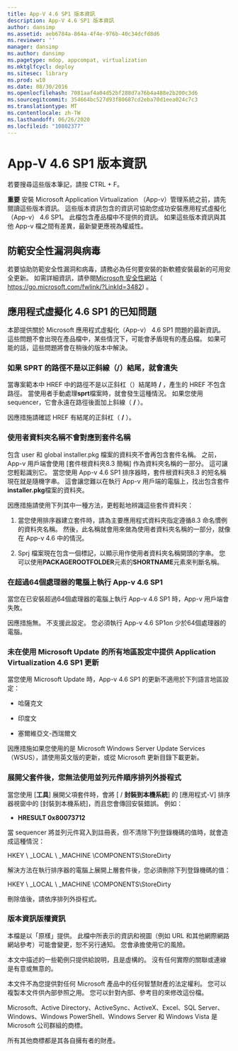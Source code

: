 ```yaml
---
title: App-V 4.6 SP1 版本資訊
description: App-V 4.6 SP1 版本資訊
author: dansimp
ms.assetid: aeb6784a-864a-4f4e-976b-40c34dcfd8d6
ms.reviewer: ''
manager: dansimp
ms.author: dansimp
ms.pagetype: mdop, appcompat, virtualization
ms.mktglfcycl: deploy
ms.sitesec: library
ms.prod: w10
ms.date: 08/30/2016
ms.openlocfilehash: 7081aaf4a04d52bf288d7a76b4a488e2b200c3d6
ms.sourcegitcommit: 354664bc527d93f80687cd2eba70d1eea024c7c3
ms.translationtype: MT
ms.contentlocale: zh-TW
ms.lasthandoff: 06/26/2020
ms.locfileid: "10802377"
---
```

# App-V 4.6 SP1 版本資訊


若要搜尋這些版本筆記，請按 CTRL + F。

**重要** 安裝 Microsoft Application Virtualization （App-v）管理系統之前，請先閱讀這些版本資訊。 這些版本資訊包含的資訊可協助您成功安裝應用程式虛擬化（App-v） 4.6 SP1。 此檔包含產品檔中不提供的資訊。 如果這些版本資訊與其他 App-v 檔之間有差異，最新變更應視為權威性。

 

## 防範安全性漏洞與病毒


若要協助防範安全性漏洞和病毒，請務必為任何要安裝的新軟體安裝最新的可用安全更新。 如需詳細資訊，請參閱[Microsoft 安全性網站](https://go.microsoft.com/fwlink/?LinkId=3482)（ https://go.microsoft.com/fwlink/?LinkId=3482) 。

## 應用程式虛擬化 4.6 SP1 的已知問題


本節提供關於 Microsoft 應用程式虛擬化（App-v） 4.6 SP1 問題的最新資訊。 這些問題不會出現在產品檔中，某些情況下，可能會矛盾現有的產品檔。 如果可能的話，這些問題將會在稍後的版本中解決。

### 如果 SPRT 的路徑不是以正斜線（/）結尾，就會遺失

當專案範本中 HREF 中的路徑不是以正斜杠（）結尾時 **/** ，產生的 HREF 不包含路徑。 當使用者手動處理**sprt**檔案時，就會發生這種情況。 如果您使用 sequencer，它會永遠在路徑後面加上斜線（ **/** ）。

因應措施請確認 HREF 有結尾的正斜杠（ **/** ）。

### 使用者資料夾名稱不會對應到套件名稱

包含 user 和 global installer.pkg 檔案的資料夾不會再包含套件名稱。 之前，App-v 用戶端會使用 [套件根資料夾8.3 簡稱] 作為資料夾名稱的一部分。 這可讓您輕鬆識別它。 當您使用 App-v 4.6 SP1 排序器時，套件根資料夾8.3 的短名稱現在就是隨機字串。 這會讓您難以在執行 App-v 用戶端的電腦上，找出包含套件**installer.pkg**檔案的資料夾。

因應措施請使用下列其中一種方法，更輕鬆地辨識這些套件資料夾：

1.  當您使用排序器建立套件時，請為主要應用程式資料夾指定遵循8.3 命名慣例的資料夾名稱。 然後，此名稱就會用來做為使用者資料夾名稱的一部分，就像在 App-v 4.6 中的情況。

2.  Sprj 檔案現在包含一個標記，以顯示用作使用者資料夾名稱開頭的字串。 您可以使用**PACKAGEROOTFOLDER**元素的**SHORTNAME**元素來判斷名稱。

### 在超過64個處理器的電腦上執行 App-v 4.6 SP1

當您在已安裝超過64個處理器的電腦上執行 App-v 4.6 SP1 時，App-v 用戶端會失敗。

因應措施無。 不支援此設定。 您必須執行 App-v 4.6 SP1on 少於64個處理器的電腦。

### 未在使用 Microsoft Update 的所有地區設定中提供 Application Virtualization 4.6 SP1 更新

當您使用 Microsoft Update 時，App-v 4.6 SP1 的更新不適用於下列語言地區設定：

-   哈薩克文

-   印度文

-   塞爾維亞文-西瑞爾文

因應措施如果您使用的是 Microsoft Windows Server Update Services （WSUS），請使用英文版的更新，或從 Microsoft 更新目錄下載更新。

### 展開父套件後，您無法使用並列元件順序排列外掛程式

當您使用 [**工具**] 展開父項套件時，會將 [  /  **封裝到本機系統**] 的 [應用程式-V] 排序器視窗中的 [封裝到本機系統]，而且您會傳回安裝錯誤。 例如：

-   **HRESULT 0x80073712**

當 sequencer 將並列元件寫入到註冊表，但不清除下列登錄機碼的值時，就會造成這種情況：

HKEY \ _LOCAL \ _MACHINE \\COMPONENTS\\StoreDirty

解決方法在執行排序器的電腦上展開上層套件後，您必須刪除下列登錄機碼的值：

HKEY \ _LOCAL \ _MACHINE \\COMPONENTS\\StoreDirty

刪除值後，請依序排列外掛程式。

### 版本資訊版權資訊

本檔是以「原樣」提供。 此檔中所表示的資訊和視圖（例如 URL 和其他網際網路網站參考）可能會變更，恕不另行通知。 您會承擔使用它的風險。

本文中描述的一些範例只提供給說明，且是虛構的。 沒有任何實際的關聯或連線是有意或無意的。

本文件不為您提供對任何 Microsoft 產品中的任何智慧財產的法定權利。 您可以複製本文件供內部參照之用。 您可以針對內部、參考目的來修改這份檔。



Microsoft、Active Directory、ActiveSync、ActiveX、Excel、SQL Server、Windows、Windows PowerShell、Windows Server 和 Windows Vista 是 Microsoft 公司群組的商標。

所有其他商標都是其各自擁有者的財產。

 

 





